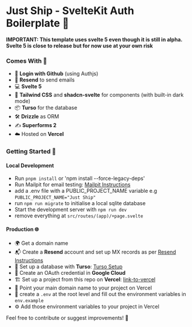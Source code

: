 # Just Ship - SvelteKit Auth Boilerplate 🚀

**IMPORTANT: This template uses svelte 5 even though it is still in alpha. Svelte 5 is close to release but for now use at your own risk**

### Comes With 🌟

- 🚪 **Login with Github** (using Authjs)
- 📧 **Resend** to send emails
- 💻 **Svelte 5**
- 🎨 **Tailwind CSS** and **shadcn-svelte** for components (with built-in dark mode)
- 📦 **Turso** for the database
- 🛠️ **Drizzle** as ORM
- ✍️ **Superforms 2**
- ☁️ Hosted on **Vercel**

### Getting Started 🚀

#### Local Development

- Run `pnpm install` or 'npm install --force-legacy-deps'
- Run Mailpit for email testing: [Mailpit Instructions](https://github.com/axllent/mailpit)
- add a .env file with a PUBLIC_PROJECT_NAME variable e.g `PUBLIC_PROJECT_NAME="Just Ship"`
- run `npm run migrate` to initialise a local sqlite database
- Start the development server with `npm run dev`
- remove everything at `src/routes/(app)/+page.svelte`

#### Production 🌐

- 🌍 Get a domain name
- 📬 Create a **Resend** account and set up MX records as per [Resend Instructions](https://resend.com/domains)
- 💾 Set up a database with **Turso**: [Turso Setup](https://turso.tech/)
- 🔑 Create an OAuth credential in **Google Cloud**
- 🏗️ Set up a project from this repo on **Vercel**: [link-to-vercel](https://vercel.com)
- 🎯 Point your main domain name to your project on Vercel
- 🔐 create a `.env` at the root level and fill out the environment variables in `env.example`
- ⚙️ Add those environment variables to your project in Vercel

Feel free to contribute or suggest improvements! 🤝
